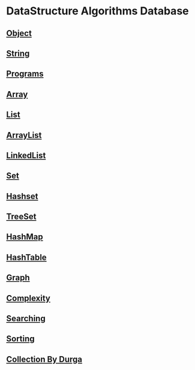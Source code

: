 # DataStructure Algorithms Database
## [Object](https://github.com/siba-x-prasad/DataStructure-Algorithm-Database/blob/master/ReadMe/Objects.md)
## [String](https://github.com/siba-x-prasad/DataStructure-Algorithm-Database/blob/master/ReadMe/String.md)
## [Programs](https://github.com/siba-x-prasad/DataStructure-Algorithm-Database/blob/master/ReadMe/programs/StringPrograms.md)
## [Array](https://github.com/siba-x-prasad/DataStructure-Algorithm-Database/blob/master/ReadMe/programs/Array.md)
## [List](https://github.com/siba-x-prasad/DataStructure-Algorithm-Database/blob/master/ReadMe/arrayList.md)
## [ArrayList](https://github.com/siba-x-prasad/DSA_Collections/blob/master/ReadMe/collections/ArrayList.md)
## [LinkedList](https://github.com/siba-x-prasad/DSA_Collections/blob/master/ReadMe/collections/LinkedList.md)
## [Set](https://github.com/siba-x-prasad/DSA_Collections/blob/master/ReadMe/collections/Set.md)
## [Hashset](https://github.com/siba-x-prasad/DataStructure-Algorithm-Database/blob/master/ReadMe/collections/hashSet.md)
## [TreeSet](https://github.com/siba-x-prasad/DSA_Collections/blob/master/ReadMe/collections/TreeSet.md)
## [HashMap](https://github.com/siba-x-prasad/DSA_Collections/blob/master/ReadMe/collections/HashMap.md)
## [HashTable](https://github.com/siba-x-prasad/DSA_Collections/blob/master/ReadMe/collections/HashTable.md)
## [Graph](https://github.com/siba-x-prasad/DataStructure-Algorithm-Database/blob/master/ReadMe/graph.md)
## [Complexity](https://github.com/siba-x-prasad/DSA_Collections/blob/master/ReadMe/TimeComplexity.md)
## [Searching](https://github.com/siba-x-prasad/DataStructure-Algorithm-Database/blob/master/ReadMe/searching.md)
## [Sorting](https://github.com/siba-x-prasad/DataStructure-Algorithm-Database/blob/master/ReadMe/sorting.md)
## [Collection By Durga](https://github.com/siba-x-prasad/DSA_Collections/blob/master/ReadMe/collections/CollectionsByDurga.md)

